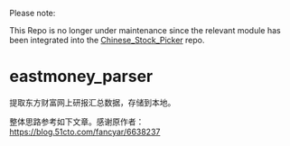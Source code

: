 <bold>Please note:

This Repo is no longer under maintenance since the relevant module has been integrated into the <a href='https://github.com/qingxuantang/Chinese_stock_picker'>Chinese_Stock_Picker</a> repo.</bold>

# eastmoney_parser
提取东方财富网上研报汇总数据，存储到本地。

整体思路参考如下文章。感谢原作者：<link>https://blog.51cto.com/fancyar/6638237</link>
